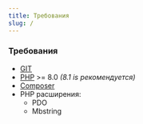 ```yaml
---
title: Требования
slug: /
---
```


### Требования

* [GIT](https://git-scm.com/downloads/)
* [PHP](https://www.php.net/) >= 8.0 *(8.1 is рекомендуется)*
* [Composer](https://getcomposer.org/download/)
* PHP расширения:
	 * PDO 
	 * Mbstring
